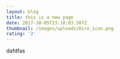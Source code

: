 ```yaml
---
layout: blog
title: this is a new page
date: 2017-10-05T23:18:03.507Z
thumbnail: /images/uploads/Dire_icon.png
rating: '2'
---
```

dafdfas
